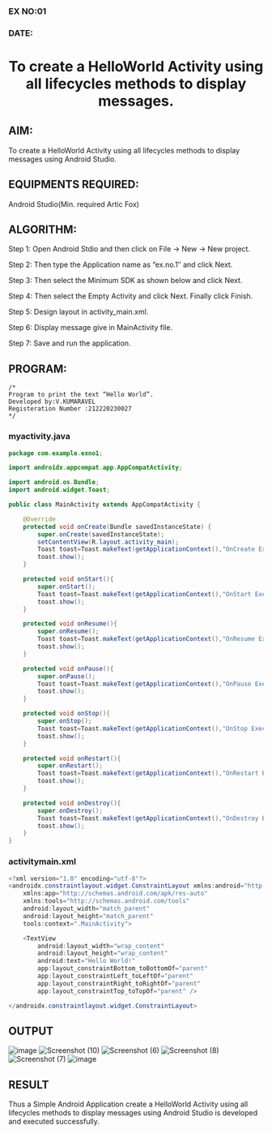 
### EX NO:01
### DATE:
# <p align="center">  To create a HelloWorld Activity using all lifecycles methods to display messages.</p>

## AIM:

To create a HelloWorld Activity using all lifecycles methods to display messages using Android Studio.

## EQUIPMENTS REQUIRED:

Android Studio(Min. required Artic Fox)

## ALGORITHM:

Step 1: Open Android Stdio and then click on File -> New -> New project.

Step 2: Then type the Application name as “ex.no.1″ and click Next. 

Step 3: Then select the Minimum SDK as shown below and click Next.

Step 4: Then select the Empty Activity and click Next. Finally click Finish.

Step 5: Design layout in activity_main.xml.

Step 6: Display message give in MainActivity file.

Step 7: Save and run the application.

## PROGRAM:
```
/*
Program to print the text “Hello World”.
Developed by:V.KUMARAVEL
Registeration Number :212220230027
*/
```
### myactivity.java
```java
package com.example.exno1;

import androidx.appcompat.app.AppCompatActivity;

import android.os.Bundle;
import android.widget.Toast;

public class MainActivity extends AppCompatActivity {

    @Override
    protected void onCreate(Bundle savedInstanceState) {
        super.onCreate(savedInstanceState);
        setContentView(R.layout.activity_main);
        Toast toast=Toast.makeText(getApplicationContext(),"OnCreate Executed",Toast.LENGTH_LONG);
        toast.show();
    }

    protected void onStart(){
        super.onStart();
        Toast toast=Toast.makeText(getApplicationContext(),"OnStart Executed",Toast.LENGTH_LONG);
        toast.show();
    }

    protected void onResume(){
        super.onResume();
        Toast toast=Toast.makeText(getApplicationContext(),"OnResume Executed",Toast.LENGTH_LONG);
        toast.show();
    }

    protected void onPause(){
        super.onPause();
        Toast toast=Toast.makeText(getApplicationContext(),"OnPause Executed",Toast.LENGTH_LONG);
        toast.show();
    }

    protected void onStop(){
        super.onStop();
        Toast toast=Toast.makeText(getApplicationContext(),"OnStop Executed",Toast.LENGTH_LONG);
        toast.show();
    }

    protected void onRestart(){
        super.onRestart();
        Toast toast=Toast.makeText(getApplicationContext(),"OnRestart Executed",Toast.LENGTH_LONG);
        toast.show();
    }

    protected void onDestroy(){
        super.onDestroy();
        Toast toast=Toast.makeText(getApplicationContext(),"OnDestroy Executed",Toast.LENGTH_LONG);
        toast.show();
    }
}
```
### activitymain.xml
```java
<?xml version="1.0" encoding="utf-8"?>
<androidx.constraintlayout.widget.ConstraintLayout xmlns:android="http://schemas.android.com/apk/res/android"
    xmlns:app="http://schemas.android.com/apk/res-auto"
    xmlns:tools="http://schemas.android.com/tools"
    android:layout_width="match_parent"
    android:layout_height="match_parent"
    tools:context=".MainActivity">

    <TextView
        android:layout_width="wrap_content"
        android:layout_height="wrap_content"
        android:text="Hello World!"
        app:layout_constraintBottom_toBottomOf="parent"
        app:layout_constraintLeft_toLeftOf="parent"
        app:layout_constraintRight_toRightOf="parent"
        app:layout_constraintTop_toTopOf="parent" />

</androidx.constraintlayout.widget.ConstraintLayout>

```

## OUTPUT

![image](https://user-images.githubusercontent.com/75235334/165316457-33d95bbc-3862-440c-805d-b6db37ae4574.png)
![Screenshot (10)](https://user-images.githubusercontent.com/75235334/165216741-5131a3da-68c3-4397-a639-85d85b9e84a1.png)
![Screenshot (6)](https://user-images.githubusercontent.com/75235334/165216771-46491762-6ca9-42d0-b88c-510fb36cd26c.png)
![Screenshot (8)](https://user-images.githubusercontent.com/75235334/165216804-ac9c3a26-c4af-4b8f-81a9-1a0a2dcf39ee.png)
![Screenshot (7)](https://user-images.githubusercontent.com/75235334/165216938-a0822dbe-309e-421c-9b2a-d1547f505f0f.png)
![image](https://user-images.githubusercontent.com/75235334/165316517-f186cb43-2859-4401-955c-eed8c319d814.png)


## RESULT
Thus a Simple Android Application create a HelloWorld Activity using all lifecycles methods to display messages using Android Studio is developed and executed successfully.
